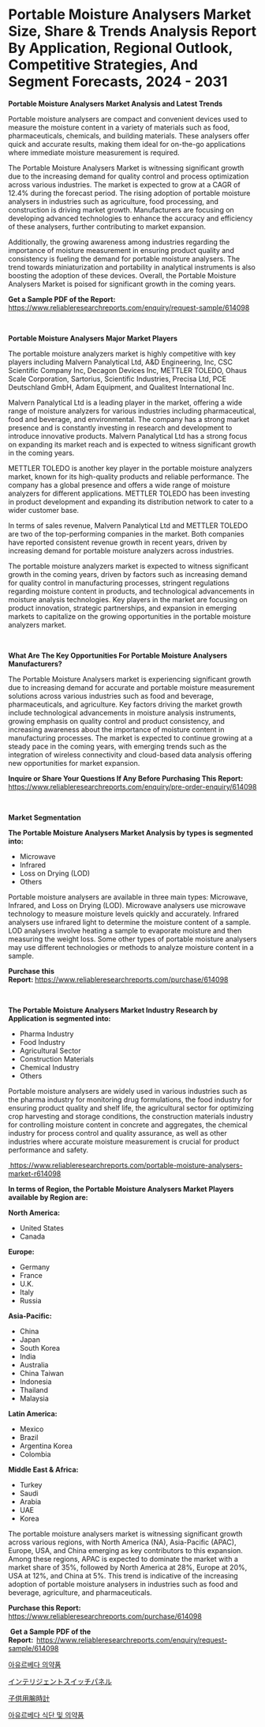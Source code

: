 <p><h1>Portable Moisture Analysers Market Size, Share & Trends Analysis Report By Application, Regional Outlook, Competitive Strategies, And Segment Forecasts, 2024 - 2031</h1></p><p><strong>Portable Moisture Analysers Market Analysis and Latest Trends</strong></p>
<p><p>Portable moisture analysers are compact and convenient devices used to measure the moisture content in a variety of materials such as food, pharmaceuticals, chemicals, and building materials. These analysers offer quick and accurate results, making them ideal for on-the-go applications where immediate moisture measurement is required.</p><p>The Portable Moisture Analysers Market is witnessing significant growth due to the increasing demand for quality control and process optimization across various industries. The market is expected to grow at a CAGR of 12.4% during the forecast period. The rising adoption of portable moisture analysers in industries such as agriculture, food processing, and construction is driving market growth. Manufacturers are focusing on developing advanced technologies to enhance the accuracy and efficiency of these analysers, further contributing to market expansion.</p><p>Additionally, the growing awareness among industries regarding the importance of moisture measurement in ensuring product quality and consistency is fueling the demand for portable moisture analysers. The trend towards miniaturization and portability in analytical instruments is also boosting the adoption of these devices. Overall, the Portable Moisture Analysers Market is poised for significant growth in the coming years.</p></p>
<p><strong>Get a Sample PDF of the Report:&nbsp;</strong> <a href="https://www.reliableresearchreports.com/enquiry/request-sample/614098">https://www.reliableresearchreports.com/enquiry/request-sample/614098</a></p>
<p>&nbsp;</p>
<p><strong>Portable Moisture Analysers Major Market Players</strong></p>
<p><p>The portable moisture analyzers market is highly competitive with key players including Malvern Panalytical Ltd, A&D Engineering, Inc, CSC Scientific Company Inc, Decagon Devices Inc, METTLER TOLEDO, Ohaus Scale Corporation, Sartorius, Scientific Industries, Precisa Ltd, PCE Deutschland GmbH, Adam Equipment, and Qualitest International Inc.</p><p>Malvern Panalytical Ltd is a leading player in the market, offering a wide range of moisture analyzers for various industries including pharmaceutical, food and beverage, and environmental. The company has a strong market presence and is constantly investing in research and development to introduce innovative products. Malvern Panalytical Ltd has a strong focus on expanding its market reach and is expected to witness significant growth in the coming years.</p><p>METTLER TOLEDO is another key player in the portable moisture analyzers market, known for its high-quality products and reliable performance. The company has a global presence and offers a wide range of moisture analyzers for different applications. METTLER TOLEDO has been investing in product development and expanding its distribution network to cater to a wider customer base.</p><p>In terms of sales revenue, Malvern Panalytical Ltd and METTLER TOLEDO are two of the top-performing companies in the market. Both companies have reported consistent revenue growth in recent years, driven by increasing demand for portable moisture analyzers across industries.</p><p>The portable moisture analyzers market is expected to witness significant growth in the coming years, driven by factors such as increasing demand for quality control in manufacturing processes, stringent regulations regarding moisture content in products, and technological advancements in moisture analysis technologies. Key players in the market are focusing on product innovation, strategic partnerships, and expansion in emerging markets to capitalize on the growing opportunities in the portable moisture analyzers market.</p></p>
<p>&nbsp;</p>
<p><strong>What Are The Key Opportunities For Portable Moisture Analysers Manufacturers?</strong></p>
<p><p>The Portable Moisture Analysers market is experiencing significant growth due to increasing demand for accurate and portable moisture measurement solutions across various industries such as food and beverage, pharmaceuticals, and agriculture. Key factors driving the market growth include technological advancements in moisture analysis instruments, growing emphasis on quality control and product consistency, and increasing awareness about the importance of moisture content in manufacturing processes. The market is expected to continue growing at a steady pace in the coming years, with emerging trends such as the integration of wireless connectivity and cloud-based data analysis offering new opportunities for market expansion.</p></p>
<p><strong>Inquire or Share Your Questions If Any Before Purchasing This Report:</strong> <a href="https://www.reliableresearchreports.com/enquiry/pre-order-enquiry/614098">https://www.reliableresearchreports.com/enquiry/pre-order-enquiry/614098</a></p>
<p>&nbsp;</p>
<p><strong>Market Segmentation</strong></p>
<p><strong>The Portable Moisture Analysers Market Analysis by types is segmented into:</strong></p>
<p><ul><li>Microwave</li><li>Infrared</li><li>Loss on Drying (LOD)</li><li>Others</li></ul></p>
<p><p>Portable moisture analysers are available in three main types: Microwave, Infrared, and Loss on Drying (LOD). Microwave analysers use microwave technology to measure moisture levels quickly and accurately. Infrared analysers use infrared light to determine the moisture content of a sample. LOD analysers involve heating a sample to evaporate moisture and then measuring the weight loss. Some other types of portable moisture analysers may use different technologies or methods to analyze moisture content in a sample.</p></p>
<p><strong>Purchase this Report:&nbsp;</strong><a href="https://www.reliableresearchreports.com/purchase/614098">https://www.reliableresearchreports.com/purchase/614098</a></p>
<p>&nbsp;</p>
<p><strong>The Portable Moisture Analysers Market Industry Research by Application is segmented into:</strong></p>
<p><ul><li>Pharma Industry</li><li>Food Industry</li><li>Agricultural Sector</li><li>Construction Materials</li><li>Chemical Industry</li><li>Others</li></ul></p>
<p><p>Portable moisture analysers are widely used in various industries such as the pharma industry for monitoring drug formulations, the food industry for ensuring product quality and shelf life, the agricultural sector for optimizing crop harvesting and storage conditions, the construction materials industry for controlling moisture content in concrete and aggregates, the chemical industry for process control and quality assurance, as well as other industries where accurate moisture measurement is crucial for product performance and safety.</p></p>
<p><a href="https://www.reliableresearchreports.com/portable-moisture-analysers-market-r614098">&nbsp;https://www.reliableresearchreports.com/portable-moisture-analysers-market-r614098</a></p>
<p><strong>In terms of Region, the Portable Moisture Analysers Market Players available by Region are:</strong></p>
<p>
    <p> <strong> North America: </strong>
        <ul>
            <li>United States</li>
            <li>Canada</li>
        </ul>
        </p> 
    <p> <strong> Europe: </strong>
        <ul>
            <li>Germany</li>
            <li>France</li>
            <li>U.K.</li>
            <li>Italy</li>
            <li>Russia</li>
        </ul>
        </p> 
    <p> <strong> Asia-Pacific: </strong>
        <ul>
            <li>China</li>
            <li>Japan</li>
            <li>South Korea</li>
            <li>India</li>
            <li>Australia</li>
            <li>China Taiwan</li>
            <li>Indonesia</li>
            <li>Thailand</li>
            <li>Malaysia</li>
        </ul>
        </p> 
    <p> <strong> Latin America: </strong>
        <ul>
            <li>Mexico</li>
            <li>Brazil</li>
            <li>Argentina Korea</li>
            <li>Colombia</li>
        </ul>
        </p> 
    <p> <strong> Middle East & Africa: </strong>
        <ul>
            <li>Turkey</li>
            <li>Saudi</li>
            <li>Arabia</li>
            <li>UAE</li>
            <li>Korea</li>
        </ul>
    </p>
    </p>
<p><p>The portable moisture analysers market is witnessing significant growth across various regions, with North America (NA), Asia-Pacific (APAC), Europe, USA, and China emerging as key contributors to this expansion. Among these regions, APAC is expected to dominate the market with a market share of 35%, followed by North America at 28%, Europe at 20%, USA at 12%, and China at 5%. This trend is indicative of the increasing adoption of portable moisture analysers in industries such as food and beverage, agriculture, and pharmaceuticals.</p></p>
<p><strong>Purchase this Report: </strong><a href="https://www.reliableresearchreports.com/purchase/614098">https://www.reliableresearchreports.com/purchase/614098</a></p>
<p>&nbsp;<strong>Get a Sample PDF of the Report:&nbsp;&nbsp;</strong><a href="https://www.reliableresearchreports.com/enquiry/request-sample/614098">https://www.reliableresearchreports.com/enquiry/request-sample/614098</a></p>
<p><strong></strong></p>
<p><p><a href="https://github.com/joyliyu/Market-Research-Report-List-1/blob/main/238388891093.md">아유르베다 의약품</a></p><p><a href="https://github.com/DayanaRunolfsdottir/Market-Research-Report-List-1/blob/main/989637899734.md">インテリジェントスイッチパネル</a></p><p><a href="https://github.com/VinceMarvin1/Market-Research-Report-List-1/blob/main/234901799733.md">子供用腕時計</a></p><p><a href="https://github.com/nicolaseller56452023/Market-Research-Report-List-1/blob/main/814258791094.md">아유르베다 식단 및 의약품</a></p></p>